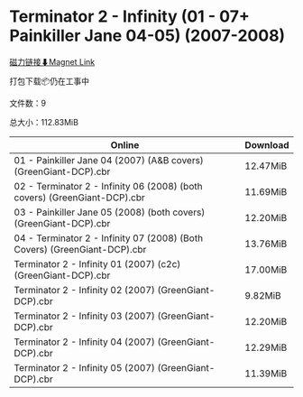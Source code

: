 # Terminator 2 - Infinity (01 - 07+ Painkiller Jane 04-05) (2007-2008)

[磁力链接⬇Magnet Link](magnet:?xt=urn:btih:b86ab579b3ecb3df833f230d551e241dc41ff19e&dn=Terminator%202%20-%20Infinity%20%2801%20-%2007%2B%20Painkiller%20Jane%2004-05%29%20%282007-2008%29)

打包下载📦仍在工事中

文件数：9

总大小：112.83MiB

Online | Download
--- | ---
01 - Painkiller Jane 04 (2007) (A&B covers) (GreenGiant-DCP).cbr | 12.47MiB
02 - Terminator 2 - Infinity 06 (2008) (both covers) (GreenGiant-DCP).cbr | 11.69MiB
03 - Painkiller Jane 05 (2008) (both covers) (GreenGiant-DCP).cbr | 12.20MiB
04 - Terminator 2 - Infinity 07 (2008) (Both Covers) (GreenGiant-DCP).cbr | 13.76MiB
Terminator 2 - Infinity 01 (2007) (c2c) (GreenGiant-DCP).cbr | 17.00MiB
Terminator 2 - Infinity 02 (2007) (GreenGiant-DCP).cbr | 9.82MiB
Terminator 2 - Infinity 03 (2007) (GreenGiant-DCP).cbr | 12.20MiB
Terminator 2 - Infinity 04 (2007) (GreenGiant-DCP).cbr | 12.29MiB
Terminator 2 - Infinity 05 (2007) (GreenGiant-DCP).cbr | 11.39MiB